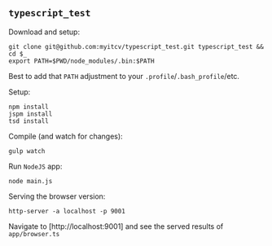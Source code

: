 ## `typescript_test`

Download and setup:

```
git clone git@github.com:myitcv/typescript_test.git typescript_test && cd $_
export PATH=$PWD/node_modules/.bin:$PATH
```

Best to add that `PATH` adjustment to your `.profile`/`.bash_profile`/etc.

Setup:

```
npm install
jspm install
tsd install
```

Compile (and watch for changes):

```
gulp watch
```

Run `NodeJS` app:

```
node main.js
```

Serving the browser version:

```
http-server -a localhost -p 9001
```

Navigate to [http://localhost:9001] and see the served results of `app/browser.ts`
